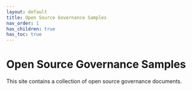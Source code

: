 ```yaml
---
layout: default
title: Open Source Governance Samples
nav_order: 1
has_children: true
has_toc: true
---
```

[//]: # (SPDX-License-Identifier: CC-BY-4.0)

# Open Source Governance Samples

This site contains a collection of open source governance documents.
